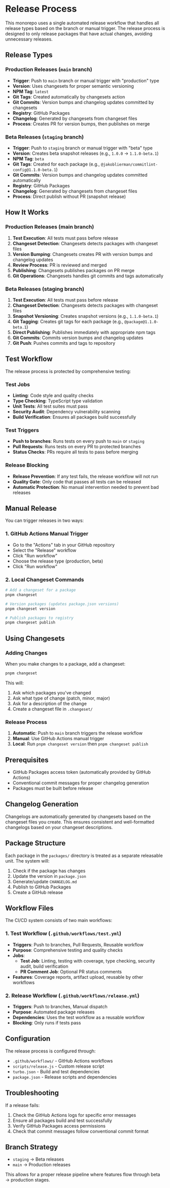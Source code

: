 # Release Process

This monorepo uses a single automated release workflow that handles all release types based on the branch or manual trigger. The release process is designed to only release packages that have actual changes, avoiding unnecessary releases.

## Release Types

### Production Releases (`main` branch)

- **Trigger**: Push to `main` branch or manual trigger with "production" type
- **Version**: Uses changesets for proper semantic versioning
- **NPM Tag**: `latest`
- **Git Tags**: Created automatically by changesets action
- **Git Commits**: Version bumps and changelog updates committed by changesets
- **Registry**: GitHub Packages
- **Changelog**: Generated by changesets from changeset files
- **Process**: Creates PR for version bumps, then publishes on merge

### Beta Releases (`staging` branch)

- **Trigger**: Push to `staging` branch or manual trigger with "beta" type
- **Version**: Creates beta snapshot releases (e.g., `1.0.0` → `1.1.0-beta.1`)
- **NPM Tag**: `beta`
- **Git Tags**: Created for each package (e.g., `@jakoblierman/commitlint-config@1.1.0-beta.1`)
- **Git Commits**: Version bumps and changelog updates committed automatically
- **Registry**: GitHub Packages
- **Changelog**: Generated by changesets from changeset files
- **Process**: Direct publish without PR (snapshot release)

## How It Works

### Production Releases (main branch)

1. **Test Execution**: All tests must pass before release
2. **Changeset Detection**: Changesets detects packages with changeset files
3. **Version Bumping**: Changesets creates PR with version bumps and changelog updates
4. **Review Process**: PR is reviewed and merged
5. **Publishing**: Changesets publishes packages on PR merge
6. **Git Operations**: Changesets handles git commits and tags automatically

### Beta Releases (staging branch)

1. **Test Execution**: All tests must pass before release
2. **Changeset Detection**: Changesets detects packages with changeset files
3. **Snapshot Versioning**: Creates snapshot versions (e.g., `1.1.0-beta.1`)
4. **Git Tagging**: Creates git tags for each package (e.g., `@package@1.1.0-beta.1`)
5. **Direct Publishing**: Publishes immediately with appropriate npm tags
6. **Git Commits**: Commits version bumps and changelog updates
7. **Git Push**: Pushes commits and tags to repository

## Test Workflow

The release process is protected by comprehensive testing:

### Test Jobs

- **Linting**: Code style and quality checks
- **Type Checking**: TypeScript type validation
- **Unit Tests**: All test suites must pass
- **Security Audit**: Dependency vulnerability scanning
- **Build Verification**: Ensures all packages build successfully

### Test Triggers

- **Push to branches**: Runs tests on every push to `main` or `staging`
- **Pull Requests**: Runs tests on every PR to protected branches
- **Status Checks**: PRs require all tests to pass before merging

### Release Blocking

- **Release Prevention**: If any test fails, the release workflow will not run
- **Quality Gate**: Only code that passes all tests can be released
- **Automatic Protection**: No manual intervention needed to prevent bad releases

## Manual Release

You can trigger releases in two ways:

### 1. GitHub Actions Manual Trigger

- Go to the "Actions" tab in your GitHub repository
- Select the "Release" workflow
- Click "Run workflow"
- Choose the release type (production, beta)
- Click "Run workflow"

### 2. Local Changeset Commands

```bash
# Add a changeset for a package
pnpm changeset

# Version packages (updates package.json versions)
pnpm changeset version

# Publish packages to registry
pnpm changeset publish
```

## Using Changesets

### Adding Changes

When you make changes to a package, add a changeset:

```bash
pnpm changeset
```

This will:

1. Ask which packages you've changed
2. Ask what type of change (patch, minor, major)
3. Ask for a description of the change
4. Create a changeset file in `.changeset/`

### Release Process

1. **Automatic**: Push to `main` branch triggers the release workflow
2. **Manual**: Use GitHub Actions manual trigger
3. **Local**: Run `pnpm changeset version` then `pnpm changeset publish`

## Prerequisites

- GitHub Packages access token (automatically provided by GitHub Actions)
- Conventional commit messages for proper changelog generation
- Packages must be built before release

## Changelog Generation

Changelogs are automatically generated by changesets based on the changeset files you create. This ensures consistent and well-formatted changelogs based on your changeset descriptions.

## Package Structure

Each package in the `packages/` directory is treated as a separate releasable unit. The system will:

1. Check if the package has changes
2. Update the version in `package.json`
3. Generate/update `CHANGELOG.md`
4. Publish to GitHub Packages
5. Create a GitHub release

## Workflow Files

The CI/CD system consists of two main workflows:

### 1. Test Workflow (`.github/workflows/test.yml`)

- **Triggers**: Push to branches, Pull Requests, Reusable workflow
- **Purpose**: Comprehensive testing and quality checks
- **Jobs**:
  - **Test Job**: Linting, testing with coverage, type checking, security audit, build verification
  - **PR Comment Job**: Optional PR status comments
- **Features**: Coverage reports, artifact upload, reusable by other workflows

### 2. Release Workflow (`.github/workflows/release.yml`)

- **Triggers**: Push to branches, Manual dispatch
- **Purpose**: Automated package releases
- **Dependencies**: Uses the test workflow as a reusable workflow
- **Blocking**: Only runs if tests pass

## Configuration

The release process is configured through:

- `.github/workflows/` - GitHub Actions workflows
- `scripts/release.js` - Custom release script
- `turbo.json` - Build and test dependencies
- `package.json` - Release scripts and dependencies

## Troubleshooting

If a release fails:

1. Check the GitHub Actions logs for specific error messages
2. Ensure all packages build and test successfully
3. Verify GitHub Packages access permissions
4. Check that commit messages follow conventional commit format

## Branch Strategy

- `staging` → Beta releases
- `main` → Production releases

This allows for a proper release pipeline where features flow through beta → production stages.
